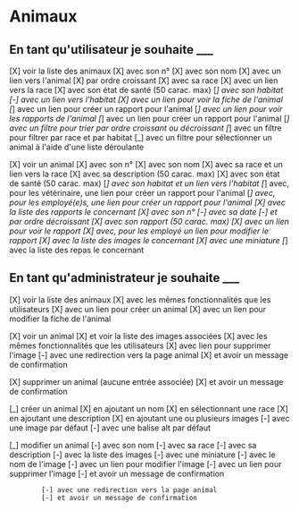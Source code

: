 # Animaux

## En tant qu'utilisateur je souhaite ___

[X] voir la liste des animaux
    [X] avec son n°
    [X] avec son nom
        [X] avec un lien vers l'animal
        [X] par ordre croissant
    [X] avec sa race
        [X] avec un lien vers la race
    [X] avec son état de santé (50 carac. max)
    [_] avec son habitat
        [-] avec un lien vers l'habitat
    [X] avec un lien pour voir la fiche de l'animal
    [_] avec un lien pour créer un rapport pour l'animal
    [_] avec un lien pour voir les rapports de l'animal
    [_] avec un lien pour créer un rapport pour l'animal
    [_] avec un filtre pour trier par ordre croissant ou décroissant
    [_] avec un filtre pour filtrer par race et par habitat
    [_] avec un filtre pour sélectionner un animal à l'aide d'une liste déroulante

[X] voir un animal
    [X] avec son n°
    [X] avec son nom 
    [X] avec sa race et un lien vers la race
    [X] avec sa description (50 carac. max)
    [X] avec son état de santé (50 carac. max)
    [_] avec son habitat et un lien vers l'habitat
    [_] avec, pour les vétérinaire, une lien pour créer un rapport pour l'animal
    [_] avec, pour les employé(e)s, une lien pour créer un rapport pour l'animal
    [X] avec la liste des rapports le concernant
        [X] avec son n°
        [-] avec sa date
            [-] et par ordre décroissant
        [X] avec son rapport (50 carac. max)
        [X] avec un lien pour voir le rapport
        [X] avec, pour les employé un lien pour modifier le rapport
    [X] avec la liste des images le concernant
        [X] avec une miniature
    [_] avec la liste des repas le concernant

## En tant qu'administrateur je souhaite ___

[X] voir la liste des animaux
    [X] avec les mêmes fonctionnalités que les utilisateurs
    [X] avec un lien pour créer un animal
    [X] avec un lien pour modifier la fiche de l'animal

[X] voir un animal
    [X] et voir la liste des images associées
        [X] avec les mêmes fonctionnalités que les utilisateurs
        [X] avec lien pour supprimer l'image
            [-] avec une redirection vers la page animal
            [X] et avoir un message de confirmation

[X] supprimer un animal (aucune entrée associée)
    [X] et avoir un message de confirmation

[_] créer un animal
    [X] en ajoutant un nom
    [X] en sélectionnant une race
    [X] en ajoutant une description
    [X] en ajoutant une ou plusieurs images
    [-] avec une image par défaut
    [-] avec une balise alt par défaut

[_] modifier un animal
    [-] avec son nom
    [-] avec sa race
    [-] avec sa description
    [-] avec la liste des images
        [-] avec une miniature
        [-] avec le nom de l'image
        [-] avec un lien pour modifier l'image
        [-] avec un lien pour supprimer l'image
            [-] et avoir un message de confirmation

            [-] avec une redirection vers la page animal
            [-] et avoir un message de confirmation
  